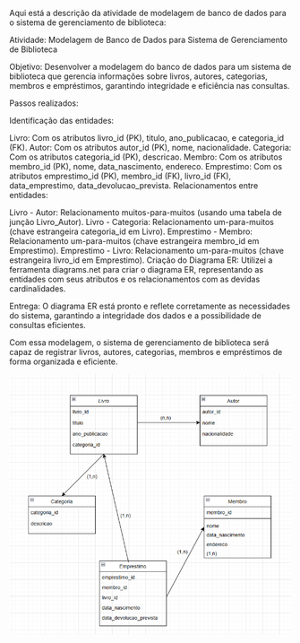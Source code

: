 Aqui está a descrição da atividade de modelagem de banco de dados para o sistema de gerenciamento de biblioteca:

Atividade: Modelagem de Banco de Dados para Sistema de Gerenciamento de Biblioteca

Objetivo: Desenvolver a modelagem do banco de dados para um sistema de biblioteca que gerencia informações sobre livros, autores, categorias, membros e empréstimos, garantindo integridade e eficiência nas consultas.

Passos realizados:

Identificação das entidades:

Livro: Com os atributos livro_id (PK), titulo, ano_publicacao, e categoria_id (FK).
Autor: Com os atributos autor_id (PK), nome, nacionalidade.
Categoria: Com os atributos categoria_id (PK), descricao.
Membro: Com os atributos membro_id (PK), nome, data_nascimento, endereco.
Emprestimo: Com os atributos emprestimo_id (PK), membro_id (FK), livro_id (FK), data_emprestimo, data_devolucao_prevista.
Relacionamentos entre entidades:

Livro - Autor: Relacionamento muitos-para-muitos (usando uma tabela de junção Livro_Autor).
Livro - Categoria: Relacionamento um-para-muitos (chave estrangeira categoria_id em Livro).
Emprestimo - Membro: Relacionamento um-para-muitos (chave estrangeira membro_id em Emprestimo).
Emprestimo - Livro: Relacionamento um-para-muitos (chave estrangeira livro_id em Emprestimo).
Criação do Diagrama ER: Utilizei a ferramenta diagrams.net para criar o diagrama ER, representando as entidades com seus atributos e os relacionamentos com as devidas cardinalidades.

Entrega: O diagrama ER está pronto e reflete corretamente as necessidades do sistema, garantindo a integridade dos dados e a possibilidade de consultas eficientes.

Com essa modelagem, o sistema de gerenciamento de biblioteca será capaz de registrar livros, autores, categorias, membros e empréstimos de forma organizada e eficiente.

![Imagem do Diagrama](atividadeBanco.png)
